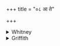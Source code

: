 +++
title = "०८ आ ते"

+++

<details><summary>Whitney</summary>

### Translation
8. Hither let Savitar conduct for thee, conduct a husband that is  
according to thy wish; do thou assign \[him\] to her, O herb.

### Notes
The second *nayatu* is a detriment equally to sense and to meter; the  
Anukr. counts it to **a**, and the *pada*-mss. mark the division  
accordingly. Emendation of *tvám* in **c** to *tám* is strongly  
suggested. The verse hardly belongs to the hymn as originally made up;  
there has been no reference elsewhere to an "herb"; nor does Kāuś.  
introduce such an element.  
  
In the concluding *anuvāka* ⌊6.⌋ are 5 hymns, 31 verses: the Anukr. says  
accordingly *triṅśadekādhiko ‘ntyaḥ.*  
  
This is the end also of the fourth *prapāṭhaka.*  
  
⌊One or two mss. sum up the book as 36 hymns and 207 verses.⌋
</details>

<details><summary>Griffith</summary>

May Savitar lead and bring to thee the husband whom thy heart desires. O Plant, be this thy gift to her!
</details>
